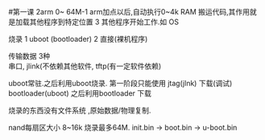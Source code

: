 #第一课
2arm 0~ 64M-1
 arm加点以后,自动执行0~4k RAM
 搬运代码,其作用就是加载其他程序到特定位置
3 其他程序开始工作.如 OS

烧录 1 uboot (bootloader)
2 直接(裸机程序)

传输数据 3种  
串口,
jlink(不依赖其他软件,
tftp(有一定软件依赖)

uboot常驻.之后利用uboot烧录.
第一阶段只能使用 jtag(jlnk) 下载(调试) bootloader(uboot)
之后利用bootloader 下载

烧录的东西没有文件系统 ,原始数据/物理复制.

nand每扇区大小 8~16k 
烧录最多64M.
init.bin -> boot.bin -> u-boot.bin